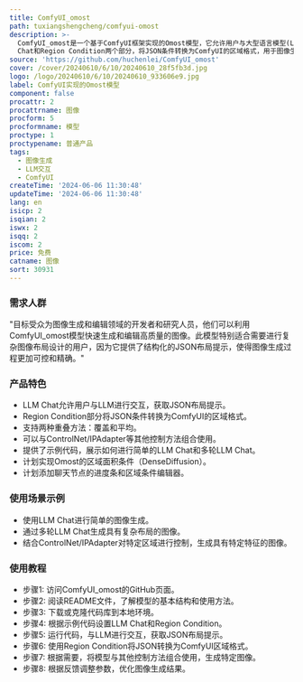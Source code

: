 ```yaml
---
title: ComfyUI_omost
path: tuxiangshengcheng/comfyui-omost
description: >-
  ComfyUI_omost是一个基于ComfyUI框架实现的Omost模型，它允许用户与大型语言模型(LLM)进行交互，以获取类似JSON的结构化布局提示。该模型目前处于开发阶段，其节点结构可能会有变化。它通过LLM
  Chat和Region Condition两个部分，将JSON条件转换为ComfyUI的区域格式，用于图像生成和编辑。
source: 'https://github.com/huchenlei/ComfyUI_omost'
cover: /cover/20240610/6/10/20240610_28f5fb3d.jpg
logo: /logo/20240610/6/10/20240610_933606e9.jpg
label: ComfyUI实现的Omost模型
component: false
procattr: 2
procattrname: 图像
procform: 5
procformname: 模型
proctype: 1
proctypename: 普通产品
tags:
  - 图像生成
  - LLM交互
  - ComfyUI
createTime: '2024-06-06 11:30:48'
updateTime: '2024-06-06 11:30:48'
lang: en
isicp: 2
isqian: 2
iswx: 2
isqq: 2
iscom: 2
price: 免费
catname: 图像
sort: 30931
---
```




### 需求人群
"目标受众为图像生成和编辑领域的开发者和研究人员，他们可以利用ComfyUI_omost模型快速生成和编辑高质量的图像。此模型特别适合需要进行复杂图像布局设计的用户，因为它提供了结构化的JSON布局提示，使得图像生成过程更加可控和精确。"

### 产品特色
* LLM Chat允许用户与LLM进行交互，获取JSON布局提示。
* Region Condition部分将JSON条件转换为ComfyUI的区域格式。
* 支持两种重叠方法：覆盖和平均。
* 可以与ControlNet/IPAdapter等其他控制方法组合使用。
* 提供了示例代码，展示如何进行简单的LLM Chat和多轮LLM Chat。
* 计划实现Omost的区域面积条件（DenseDiffusion）。
* 计划添加聊天节点的进度条和区域条件编辑器。

### 使用场景示例
* 使用LLM Chat进行简单的图像生成。
* 通过多轮LLM Chat生成具有复杂布局的图像。
* 结合ControlNet/IPAdapter对特定区域进行控制，生成具有特定特征的图像。

### 使用教程
* 步骤1: 访问ComfyUI_omost的GitHub页面。
* 步骤2: 阅读README文件，了解模型的基本结构和使用方法。
* 步骤3: 下载或克隆代码库到本地环境。
* 步骤4: 根据示例代码设置LLM Chat和Region Condition。
* 步骤5: 运行代码，与LLM进行交互，获取JSON布局提示。
* 步骤6: 使用Region Condition将JSON转换为ComfyUI区域格式。
* 步骤7: 根据需要，将模型与其他控制方法组合使用，生成特定图像。
* 步骤8: 根据反馈调整参数，优化图像生成结果。

  
